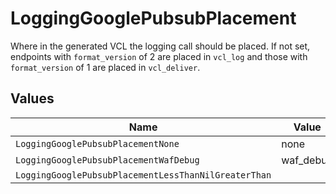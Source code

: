 # LoggingGooglePubsubPlacement

Where in the generated VCL the logging call should be placed. If not set, endpoints with `format_version` of 2 are placed in `vcl_log` and those with `format_version` of 1 are placed in `vcl_deliver`.



## Values

| Name                                                 | Value                                                |
| ---------------------------------------------------- | ---------------------------------------------------- |
| `LoggingGooglePubsubPlacementNone`                   | none                                                 |
| `LoggingGooglePubsubPlacementWafDebug`               | waf_debug                                            |
| `LoggingGooglePubsubPlacementLessThanNilGreaterThan` | <nil>                                                |